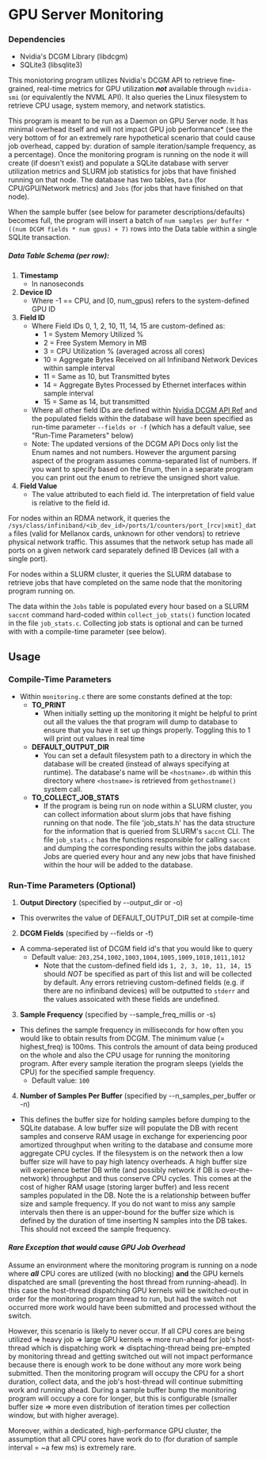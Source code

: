 # GPU Server Monitoring

### Dependencies
- Nvidia's DCGM Library (libdcgm)
- SQLite3 (libsqlite3)

This moniotoring program utilizes Nvidia's DCGM API to retrieve fine-grained, real-time metrics for GPU utilization ***not*** available through ```nvidia-smi``` (or equivalently the NVML API). It also queries the Linux filesystem to retrieve CPU usage, system memory, and network statistics.

This program is meant to be run as a Daemon on GPU Server node. It has minimal overhead itself and will not impact GPU job performance* (see the very bottom of for an extremely rare hypothetical scenario that could cause job overhead, capped by: duration of sample iteration/sample frequency, as a percentage). Once the monitoring program is running on the node it will create (if doesn't exist) and populate a SQLite database with server utilization metrics and SLURM job statistics for jobs that have finished running on that node. The database has two tables, ```Data``` (for CPU/GPU/Network metrics) and ```Jobs``` (for jobs that have finished on that node). 

When the sample buffer (see below for parameter descriptions/defaults) becomes full, the program will insert a batch of ```num samples per buffer * ((num DCGM fields * num gpus) + 7)``` rows into the Data table within a single SQLite transaction. 

##### Data Table Schema (per row):
1. **Timestamp** 
    - In nanoseconds
2. **Device ID**
    - Where -1 == CPU, and [0, num_gpus) refers to the system-defined GPU ID
3. **Field ID**
    - Where Field IDs 0, 1, 2, 10, 11, 14, 15 are custom-defined as:
        - 1 = System Memory Utilized %
        - 2 = Free System Memory in MB
        - 3 = CPU Utilization % (averaged across all cores)
        - 10 = Aggregate Bytes Received on all Infiniband Network Devices within sample interval
        - 11 = Same as 10, but Transmitted bytes
        - 14 = Aggregate Bytes Processed by Ethernet interfaces within sample interval
        - 15 = Same as 14, but transmitted
    - Where all other field IDs are defined within [Nvidia DCGM API Ref](https://docs.nvidia.com/datacenter/dcgm/2.0/dcgm-api/group__dcgmFieldIdentifiers.html#group__dcgmFieldIdentifiers) and the populated fields within the database will have been specified as run-time parameter ```--fields or -f``` (which has a default value, see "Run-Time Parameters" below)
    - Note: The updated versions of the DCGM API Docs only list the Enum names and not numbers. However the argument parsing aspect of the program assumes comma-separated list of numbers. If you want to specify based on the Enum, then in a separate program you can print out the enum to retrieve the unsigned short value.  
4. **Field Value**
    - The value attributed to each field id. The interpretation of field value is relative to the field id.
    
For nodes within an RDMA network, it queries the ```/sys/class/infiniband/<ib_dev_id>/ports/1/counters/port_[rcv|xmit]_data``` files (valid for Mellanox cards, unknown for other vendors) to retrieve physical network traffic. This assumes that the network setup has made all ports on a given network card separately defined IB Devices (all with a single port).


For nodes within a SLURM cluster, it queries the SLURM database to retrieve jobs that have completed on the same node that the monitoring program running on.

The data within the ```Jobs``` table is populated every hour based on a SLURM ```saccnt``` command hard-coded within ```collect_job_stats()``` function located in the file ```job_stats.c```. Collecting job stats is optional and can be turned with with a compile-time parameter (see below).

## Usage


### Compile-Time Parameters
- Within ```monitoring.c``` there are some constants defined at the top:
    - **TO_PRINT**
        - When initially setting up the monitoring it might be helpful to print out all the values the that program will dump to database to ensure that you have it set up things properly. Toggling this to 1 will print out values in real time
    - **DEFAULT_OUTPUT_DIR**
        - You can set a default filesystem path to a directory in which the database will be created (instead of always specifying at runtime). The database's name will be ```<hostname>.db``` within this directory where ```<hostname>``` is retrieved from ```gethostname()``` system call.  
    - **TO_COLLECT_JOB_STATS**
        - If the program is being run on node within a SLURM cluster, you can collect information about slurm jobs that have fishing running on that node. The file 'job_stats.h' has the data structure for the information that is queried from SLURM's ```saccnt``` CLI. The file ```job_stats.c``` has the functions responsible for calling ```saccnt``` and dumping the corresponding results within the jobs database. Jobs are queried every hour and any new jobs that have finished within the hour will be added to the database.

### Run-Time Parameters (Optional)
1. **Output Directory** (specified by --output_dir or -o)
  - This overwrites the value of DEFAULT_OUTPUT_DIR set at compile-time
2. **DCGM Fields** (specified by --fields or -f)
  - A comma-seperated list of DCGM field id's that you would like to query
    - Default value: ```203,254,1002,1003,1004,1005,1009,1010,1011,1012```
      - Note that the custom-defined field ids ```1, 2, 3, 10, 11, 14, 15``` should *NOT* be specified as part of this list and will be collected by default. Any errors retrieving custom-defined fields (e.g. if there are no infiniband devices) will be outputted to ```stderr``` and the values assoicated with these fields are undefined.
3. **Sample Frequency** (specified by --sample_freq_millis or -s)
  - This defines the sample frequency in milliseconds for how often you would like to obtain results from DCGM. The minimum value (= highest_freq) is 100ms. This controls the amount of data being produced on the whole and also the CPU usage for running the monitoring program. After every sample iteration the program sleeps (yields the CPU) for the specified sample frequency.
    - Default value: ```100```
4. **Number of Samples Per Buffer** (specified by --n_samples_per_buffer or -n)
  - This defines the buffer size for holding samples before dumping to the SQLite database. A low buffer size will populate the DB with recent samples and conserve RAM usage in exchange for experiencing poor amortized throughput when writing to the database and consume more aggregate CPU cycles. If the filesystem is on the network then a low buffer size will have to pay high latency overheads. A high buffer size will experience better DB write (and possibly network if DB is over-the-network) throughput and thus conserve CPU cycles. This comes at the cost of higher RAM usage (storing larger buffer) and less recent samples populated in the DB. Note the is a relationship between buffer size and sample frequency. If you do not want to miss any sample intervals then there is an upper-bound for the buffer size which is defined by the duration of time inserting N samples into the DB takes. This should not exceed the sample frequency. 
  

#### *Rare Exception that would cause GPU Job Overhead*
Assume an environment where the monitoring program is running on a node where ***all*** CPU cores are utilized (with no blocking) **and** the GPU kernels dispatched are small (preventing the host thread from running-ahead). In this case the host-thread dispatching GPU kernels will be switched-out in order for the monitoring program thread to run, but had the switch not occurred more work would have been submitted and processed without the switch. 

However, this scenario is likely to never occur. If all CPU cores are being utilized => heavy job => large GPU kernels => more run-ahead for job's host-thread which is dispatching work => disptaching-thread being pre-empted by monitoring thread and getting switched out will not impact performance because there is enough work to be done without any more work being submitted. Then the monitoring program will occupy the CPU for a short duration, collect data, and the job's host-thread will continue submitting work and running ahead. During a sample buffer bump the monitoring program will occupy a core for longer, but this is configurable (smaller buffer size => more even distribution of iteration times per collection window, but with higher average). 

Moreover, within a dedicated, high-performance GPU cluster, the assumption that all CPU cores have work do to (for duration of sample interval = ~a few ms) is extremely rare.

